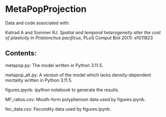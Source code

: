 # MetaPopProjection

Data and code associated with:

Kalirad A and Sommer RJ. _Spatial and temporal heterogeneity alter the cost of plasticity in Pristionchus pacificus_, PLoS Comput Biol 20(1): e1011823


## Contents:

metapop.py: The model written in Python 3.11.5.

metapop_alt.py: A version of the model which lacks density-dependent mortality written in Python 3.11.5. 

figures.ipynb: ipython notebook to generate the results.

MF_ratios.csv: Mouth-form polyphenism data used by figures.ipynb.

fec_data.csv: Fecundity data used by figures.ipynb.
